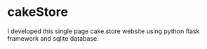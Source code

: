 # cakeStore
I developed this single page cake store  website using python flask framework and sqlite database. 
